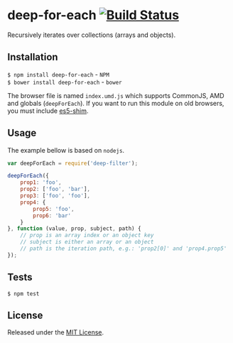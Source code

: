# deep-for-each [![Build Status](https://travis-ci.org/IndigoUnited/js-deep-for-each.svg?branch=master)](https://travis-ci.org/IndigoUnited/js-deep-for-each)

Recursively iterates over collections (arrays and objects).


## Installation

`$ npm install deep-for-each` - `NPM`   
`$ bower install deep-for-each` - `bower`

The browser file is named `index.umd.js` which supports CommonJS, AMD and globals (`deepForEach`).
If you want to run this module on old browsers, you must include [es5-shim](https://github.com/es-shims/es5-shim).


## Usage

The example bellow is based on `nodejs`.

```js
var deepForEach = require('deep-filter');

deepForEach({
    prop1: 'foo',
    prop2: ['foo', 'bar'],
    prop3: ['foo', 'foo'],
    prop4: {
        prop5: 'foo',
        prop6: 'bar'
    }
}, function (value, prop, subject, path) {
    // prop is an array index or an object key
    // subject is either an array or an object
    // path is the iteration path, e.g.: 'prop2[0]' and 'prop4.prop5'
});
```


## Tests

`$ npm test`


## License

Released under the [MIT License](http://www.opensource.org/licenses/mit-license.php).
